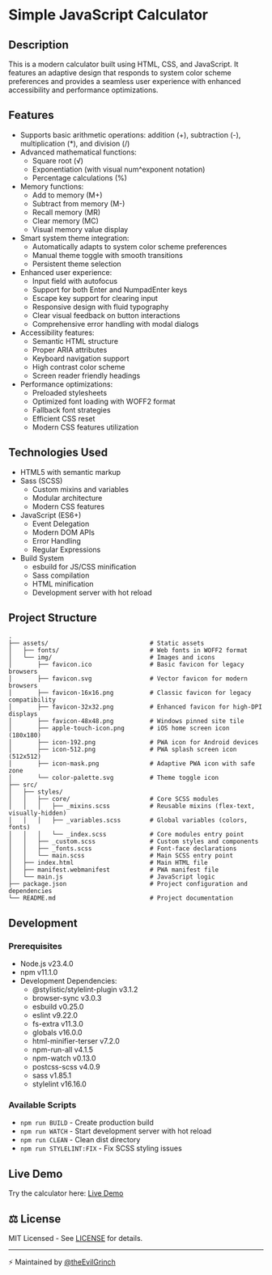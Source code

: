 # Simple JavaScript Calculator

## Description
This is a modern calculator built using HTML, CSS, and JavaScript. It features an adaptive design that responds to system color scheme preferences and provides a seamless user experience with enhanced accessibility and performance optimizations.

## Features
- Supports basic arithmetic operations: addition (+), subtraction (-), multiplication (*), and division (/)
- Advanced mathematical functions:
  - Square root (√)
  - Exponentiation (with visual num^exponent notation)
  - Percentage calculations (%)
- Memory functions:
  - Add to memory (M+)
  - Subtract from memory (M-)
  - Recall memory (MR)
  - Clear memory (MC)
  - Visual memory value display
- Smart system theme integration:
  - Automatically adapts to system color scheme preferences
  - Manual theme toggle with smooth transitions
  - Persistent theme selection
- Enhanced user experience:
  - Input field with autofocus
  - Support for both Enter and NumpadEnter keys
  - Escape key support for clearing input
  - Responsive design with fluid typography
  - Clear visual feedback on button interactions
  - Comprehensive error handling with modal dialogs
- Accessibility features:
  - Semantic HTML structure
  - Proper ARIA attributes
  - Keyboard navigation support
  - High contrast color scheme
  - Screen reader friendly headings
- Performance optimizations:
  - Preloaded stylesheets
  - Optimized font loading with WOFF2 format
  - Fallback font strategies
  - Efficient CSS reset
  - Modern CSS features utilization

## Technologies Used
- HTML5 with semantic markup
- Sass (SCSS)
  - Custom mixins and variables
  - Modular architecture
  - Modern CSS features
- JavaScript (ES6+)
  - Event Delegation
  - Modern DOM APIs
  - Error Handling
  - Regular Expressions
- Build System
  - esbuild for JS/CSS minification
  - Sass compilation
  - HTML minification
  - Development server with hot reload

## Project Structure
```
.
├── assets/                            # Static assets
│   ├── fonts/                         # Web fonts in WOFF2 format
│   └── img/                           # Images and icons
│       ├── favicon.ico                # Basic favicon for legacy browsers
│       ├── favicon.svg                # Vector favicon for modern browsers
│       ├── favicon-16x16.png          # Classic favicon for legacy compatibility
│       ├── favicon-32x32.png          # Enhanced favicon for high-DPI displays
│       ├── favicon-48x48.png          # Windows pinned site tile
│       ├── apple-touch-icon.png       # iOS home screen icon (180x180)
│       ├── icon-192.png               # PWA icon for Android devices
│       ├── icon-512.png               # PWA splash screen icon (512x512)
│       ├── icon-mask.png              # Adaptive PWA icon with safe zone
│       └── color-palette.svg          # Theme toggle icon
├── src/
│   ├── styles/
│   │   ├── core/                      # Core SCSS modules
│   │   │   ├── _mixins.scss           # Reusable mixins (flex-text, visually-hidden)
│   │   │   ├── _variables.scss        # Global variables (colors, fonts)
│   │   │   └── _index.scss            # Core modules entry point
│   │   ├── _custom.scss               # Custom styles and components
│   │   ├── _fonts.scss                # Font-face declarations
│   │   └── main.scss                  # Main SCSS entry point
│   ├── index.html                     # Main HTML file
│   ├── manifest.webmanifest           # PWA manifest file
│   └── main.js                        # JavaScript logic
├── package.json                       # Project configuration and dependencies
└── README.md                          # Project documentation
```

## Development

### Prerequisites
- Node.js v23.4.0
- npm v11.1.0
- Development Dependencies:
  - @stylistic/stylelint-plugin v3.1.2
  - browser-sync v3.0.3
  - esbuild v0.25.0
  - eslint v9.22.0
  - fs-extra v11.3.0
  - globals v16.0.0
  - html-minifier-terser v7.2.0
  - npm-run-all v4.1.5
  - npm-watch v0.13.0
  - postcss-scss v4.0.9
  - sass v1.85.1
  - stylelint v16.16.0

### Available Scripts
- `npm run BUILD` - Create production build
- `npm run WATCH` - Start development server with hot reload
- `npm run CLEAN` - Clean dist directory
- `npm run STYLELINT:FIX` - Fix SCSS styling issues

## Live Demo
Try the calculator here: [Live Demo](https://theevilgrinch.github.io/js-calculator-app/)

## ⚖️ License

MIT Licensed - See [LICENSE](LICENSE) for details.

---

⚡ Maintained by [@theEvilGrinch](https://github.com/theEvilGrinch)
